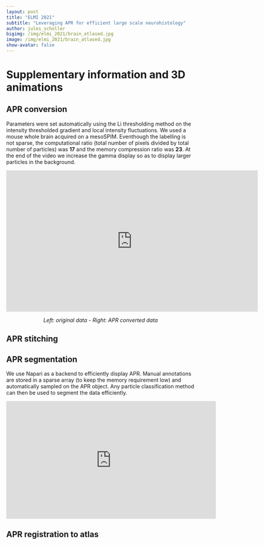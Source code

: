 ```yaml
---
layout: post
title: "ELMI 2021"
subtitle: "Leveraging APR for efficient large scale neurohistology"
author: jules_scholler
bigimg: /img/elmi_2021/brain_atlased.jpg
image: /img/elmi_2021/brain_atlased.jpg
show-avatar: false
---
```


# Supplementary information and 3D animations

## APR conversion

Parameters were set automatically using the Li thresholding method on the intensity thresholded gradient and local intensity fluctuations. We used a mouse whole brain acquired on a mesoSPIM. Eventhough the labelling is not sparse, the computational ratio (total number of pixels divided by total number of particles) was **17** and the memory compression ratio was **23**. At the end of the video we increase the gamma display so as to display larger particles in the background.

<center>
<iframe width="672" height="378" src="https://www.youtube.com/embed/v93waIU6Do0" title="YouTube video player" frameborder="0" allow="accelerometer; autoplay; clipboard-write; encrypted-media; gyroscope; picture-in-picture" allowfullscreen></iframe>
  
*Left: original data - Right: APR converted data*
</center>



## APR stitching






## APR segmentation

We use Napari as a backend to efficiently display APR. Manual annotations are stored in a sparse array (to keep the memory requirement low) and automatically sampled on the APR object. Any particle classification method can then be used to segment the data efficiently.

<center>
<iframe width="560" height="315" src="https://www.youtube.com/embed/Qlg614FGZpc" title="YouTube video player" frameborder="0" allow="accelerometer; autoplay; clipboard-write; encrypted-media; gyroscope; picture-in-picture" allowfullscreen></iframe>
</center>


## APR registration to atlas






